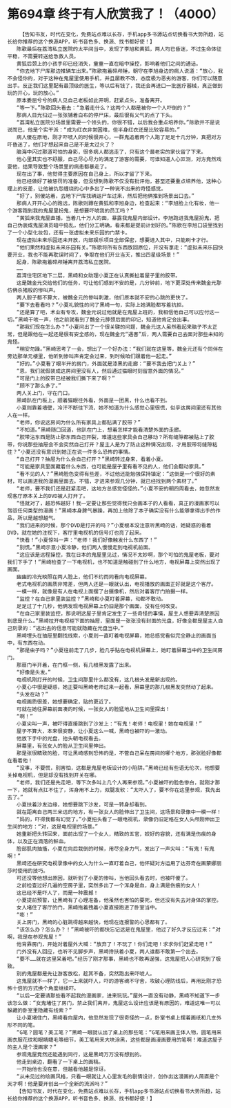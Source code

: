 # 第694章 终于有人欣赏我了！（4000）
        【告知书友，时代在变化，免费站点难以长存，手机app多书源站点切换看书大势所趋，站长给你推荐的这个换源APP，听书音色多、换源、找书都好使！】
       陈歌最后在荔湾私立医院的太平间当中，发现了李旭和黄狐，两人均已昏迷，不过生命体征平稳，不需要转送给急救人员。
       黄狐后颈上的小孩手印已经消失，童童一直在暗中操控，影响着他们之间的通话。
       “你去地下尸库那边推辆车出来。”陈歌拖着碎颅锤，朝守在李旭身边的病人说道：“放心，我不会怪你的，对于这种在鬼屋里使用手机，并且屡教不改，态度极为恶劣的游客，你们可以随意出手。反正我们这里配有最顶级的医生，等以后有钱了，我还会再进口一批医疗器械，真正做到玩的开心，玩的放心。”
       原本委屈兮兮的病人见自己老板如此开明，赶紧点头，准备离开。
       “等一下。”陈歌回头看去：“急着走什么？这两个人都是被你一个人吓倒的？”
       那病人目光扫过一张张铺着白布的停尸床，最后很有义气的点了下头。
       “荔湾私立医院分场景里需要一个领头的，你很不错，以后我会重点培养你。”陈歌并不是说说而已，他是个实干派：“成为红衣非常困难，但半身红衣还是比较容易的。”
       病人傻在原地，刚才吓唬人的时候很开心，一群鬼追着两个人跑了足足十几分钟，真把对方吓昏迷了，他们才想起来自己是不是太过火了？
       脑海中闪过那道可怕的身影，很多病人都逃走了，只有这个最老实的家伙留了下来。
       他心里其实也不舒服，自己尽心尽力的满足了游客的需要，可谁知道人心叵测，对方竟然戏耍他，结果导致整个场景里的病患都暴走了。
       现在出了事，他觉得主要原因在自己身上，所以才留了下来。
       他已经做好了被惩罚的准备，但没想到陈歌不仅没有批评他，甚至还要重点培养他，这种心理上的反差，让他被仇怨缠绕的心中多出了一种说不出来的奇怪感觉。
       “好了，别傻站着，去地下尸库找辆运尸车过来，然后把他俩推到场景出口去。”
       那病人开开心心的跑远，陈歌则蹲在黄狐和李旭身边，检查起来：“李旭脸上化有妆，他一个游客跑到我的鬼屋里扮鬼，是想要吓唬我的员工吗？”
       “黄狐来我鬼屋直播，当着几十万人的面，暴露我鬼屋内部设计。李旭跑进我鬼屋扮鬼，把自己伪装成鬼屋演员暗中捣乱，他们分工明确，看来都是提前计划好的。”陈歌在李旭口袋里找到了一个小型化妆包，还有一张虚拟未来乐园的门禁卡。
       现在虚拟未来乐园还未开放，内部娱乐项目全部保密，想要进入其中，只能刷卡才行。
       “他们果然和虚拟未来乐园有关。”陈歌将所有东西放回原位，并没有拿走：“虚拟未来乐园快要开业，我也不能再耽误时间了，争取在他们开业当天，推出四星级场景！”
       起身，陈歌拖着碎颅锤离开荔湾私立医院。
       ……
       荔湾住宅区地下二层，黑崎和女助理小夏正在认真撕扯着屋子里的胶带。
       这是魏金元交给他们的任务，可让他们感到不安的是，几分钟前，地下更深处传来魏金元那仿佛杀猪般的惨叫声。
       两人胆子都不算大，被魏金元的惨叫刺激，他们原本就不安的心跳的更快了。
       “要下去看看吗？”小夏礼貌性的问了黑崎一句，实际上她满脸都写着抗拒。
       “还是算了吧，术业有专攻，魏金元说过他就是在鬼屋上班的，我相信他自己可以应付这一切。”黑崎干咳一声，他之前就看到了魏金元脖颈后面的印记，知道他肯定会出事。
       “那我们现在怎么办？”小夏问出了一个很关键的问题，魏金元这人虽然看起来脑子不太正常，但是跟他在一起还是很有安全感的，现在魏金元“遇害”后，两人需要自己去面对那些未知的鬼怪。
       “稍安勿躁。”黑崎思考了一会，想出了一个好办法：“我们就在这里等，魏金元还有个同伴在旁边那单元楼里，他听到惨叫声肯定会过来，到时候咱们跟着他一起走。”
       “好的。”小夏看了眼半开的房门，外面就是漆黑的走廊：“要不我去把门关上？”
       “恩，我们就假装成这房间里没有人，然后通过猫眼时刻留意外面的情况。”
       “可是门上的胶带已经被我们撕下来了啊？”
       “顾不了那么多了。”
       两人关上门，守在门口。
       黑崎趴在门板上，顺着猫眼往外看，外面是一团黑，什么也看不到。
       小夏则靠着墙壁，冷汗不断往下流，她不知道为什么感觉心里很慌，似乎这房间里还有其他人在一样。
       “老师，你说这房间为什么所有家具上都贴满了胶带？”
       “不知道。”黑崎随口回道，他趴在门上，想着怎样才能看清楚外面的走廊。
       “胶带沾东西是防止那东西自己开裂，难道这些家具会自己移动？所有缝隙都被贴上了胶带，你说那些抽屉会不会突然自己打开？屋主人是为了防止这种情况出现，才用胶带将缝隙粘住？”小夏还没有意识到她正在说一件多么恐怖的事情。
       “自己打开？抽屉为什么会自己打开？”黑崎转过身来，看着小夏。
       “可能是家具里面藏着什么东西，也可能是屋子里有看不见的人，他们会翻动家具。”
       “看不见的人？”黑崎脸色变得有些差，不过他还能勉强保持镇定：“这倒是一个很好的素材，可以画进我的漫画里面去。不错，才进来参观几分钟，就已经找到两个素材了。”
       “老师，要不我们还是赶紧走吧，这地方总感觉怪怪的。”小夏不安的朝四周看去，她忽然发现客厅原本关上的DVD被人打开了。
       “怪就对了，越恐怖越好！我一定要让那些觉得我只会画本子的人看看，真正的漫画家可以驾驭任何类型的漫画！”黑崎本身脾气暴躁，再加上他除了本子确实没有什么能够拿得出手的作品，所以是越想越气。
       “我们进来的时候，那个DVD是打开的吗？”小夏根本没注意听黑崎的话，她疑惑的看着DVD，就在她的注视下，客厅里电视机的信号灯也亮了起来。
       “快看！”小夏惊叫一声：“老师！我们好像触发什么东西了！”
       “别慌。”黑崎示意小夏冷静，他们两人慢慢走到电视机前面。
       “这应该是远程操控，我在日本的鬼屋里见过，情况不太妙啊，那个可怕的鬼屋老板，要对我们下手了！”黑崎检查了一下电视机，也不知道是触碰到了什么地方，电视屏幕上突然出现了画面。
       幽幽的冷光映照在两人脸上，他们不约而同看向电视屏幕。
       老式电视机的画质非常差，但两人还是一眼就认出，电视播放的画面正好就是这个客厅。
       一模一样，就像是有人在电视上面摆了台摄像机，然后对着客厅门拍摄一样。
       “监控？在自己家里装监控？”黑崎和小夏盯着屏幕，动都不敢动。
       足足过了十几秒，他俩发现电视屏幕上仍旧是那个画面，没有任何改变。
       “在自己家里装监控，那说明这屋子里肯定发生了一些奇怪的事情，屋主人想要弄清楚原因到底是什么。”黑崎拉开电视柜下面的抽屉，里面是一张张没有封面的光盘，好像全都是屋主人自己刻录的：“逃出去的信息可能就隐藏在光盘当中。”
       黑崎埋头在抽屉里翻找线索，小夏则一直盯着电视屏幕，她总感觉看似完全静止的画面当中，有东西在动。
       “那是虫子吗？”小夏往前走了几步，脸几乎贴在电视机屏幕上，她盯着屏幕当中的卫生间房门。
       那扇门半开着，在门框一侧，有几根黑发露了出来。
       “好像是头发。”
       电视机刚打开的时候，卫生间那里什么都没有，这几根头发是新出现的。
       小夏心中很是疑惑，她正要叫黑崎老师过来一起看，屏幕里的那几根黑发突然动了起来。
       “头发在动？”
       电视画质很差，她想要确定，贴的更近了。
       可就在她往屏幕前面凑的时候，一张女人的脸猛地从卫生间里探出！
       “啊！”
       小夏尖叫一声，被吓得直接跳到了沙发上：“有鬼！老师！电视里！她在电视里！”
       屋子不算大，本来很安静，让小夏这么一喊，黑崎也被吓的一激动。
       他放下手中的光盘，抬头朝电视看去。
       屏幕里，有张女人的脸从卫生间里伸出。
       那是张很精致的脸，可让黑崎感到恐怖的是，不管自己呆在房间的哪个地方，那张脸好像都在看着他！
       “没事，不要慌，别害怕，这都是鬼屋老板设计的小陷阱。”黑崎已经有些语无伦次，他想要关掉电视机，但是却没有找到开关在哪。
       “老师，我们还是先走吧，等下次多叫上几个人再来参观。”小夏被吓的脸色惨白，就刚才那一下，她就有点扛不住了，浑身用不上力，双腿发软：“太吓人了，要不你在这里参观，我先出去了。”
       小夏扶着沙发边缘，她想要跳下沙发，可是一转身却看到。
       就在距离自己两三米远的地方，有一张女人的脸伸出了卫生间，这场景和录像中一模一样！
       “妈的，吓得我都有幻觉了。”小夏扭头看了一眼电视机，录像仍旧定格在女人头颅刚伸出卫生间的地方：“对，这是电视里的场景。”
       她重新把头转回来，面前出现了一个女人，精致的五官，姣好的容貌，还有满是伤痕的身体，以及正在滴落的鲜血。
       脸部肌肉抽搐，小夏在向后栽倒的时候，用尽全身力气，发出了一声尖叫：“有鬼！有鬼啊！”
       黑崎还在研究电视录像中的女人为什么一直盯着自己，他怀疑对方运用了达芬奇在画蒙娜丽莎时使用的技巧。
       可还没等他想出原因，就听到了小夏的惨叫，当他回头看去时，也被吓傻了。
       之前检查过好几遍的空房子里，突然多出了一个浑身是血，身上满是伤痕的女人！
       这已经不是吓人了，而是一种震撼！
       小夏提前预警，让黑崎有了心理准备，他虽然也害怕的要死，但还没有失去对身体的掌控。
       女人堵住了客厅的门，黑崎拖着拽着小夏直接跑进了卧室当中。
       “嘭！”
       关上房门，黑崎的心脏跳得越来越快，他现在连报警的心思都有了。
       “该怎么办？怎么办？！”黑崎被吓的都快忘记这是在鬼屋里，他过了好久才反应过来：“对啊，我是在参观鬼屋！”
       他背靠房门，开始对着屋外大喊：“放弃了！不玩了！你们走吧！求求你们赶紧走吧！”
       门外没有人回应，也听不见脚步声，黑崎搀扶着小夏，两人谁都不敢第一个出去。
       “要不……就在这里呆着吧。”经历了刚才那事，黑崎也不敢再逞强，这鬼屋把人心研究到了极致。
       别的鬼屋都是先让游客放松，趁其不备，突然跑出来吓唬人。
       这鬼屋就不一样了，它一上来就吓人，吓的游客魂不守舍，攻破心理防线后，再用比刚才恐怖十倍的方式换个角度继续吓。
       “以后一定要请那些看不起我的漫画家，进来玩玩。”屋外一直没有动静，黑崎不知道下一步该怎么做：“女鬼堵住了房门，禁止我们离开，鬼屋这么设计应该是有原因的，难道这唯一可以躲藏的卧室里隐藏有线索？”
       让小夏堵住门，黑崎看向屋内，他忽然发现了很奇怪的一点，卧室书桌上摆着画纸和几支外形不同的笔。
       “G笔？圆笔？美工笔？”黑崎一眼就认出了桌上的那些笔：“G笔用来画主体人物，圆笔用来画衣服花纹和眼睛睫毛等细节，美工笔用来大块涂黑，这些都是画漫画要用的笔啊！难道这屋子的主人是个漫画家？”
       参观鬼屋竟然还能遇到同行，这是黑崎万万没有想到的。
       他走到桌边，翻看了一下桌上的画稿。
       一开始他也没在意，但越看他越是惊讶。
       “从未见过的绘画风格，只看一眼就让人心里发毛的剧情设计，创作出这漫画的人简直是个天才啊！他是要开创出一个全新的流派吗？”
       【告知书友，时代在变化，免费站点难以长存，手机app多书源站点切换看书大势所趋，站长给你推荐的这个换源APP，听书音色多、换源、找书都好使！】